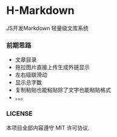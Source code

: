 # H-Markdown
JS开发Markdown 轻量级文库系统

### 前期思路
* 文章目录
* 拖拉图片直接上传生成外链显示
* 左右级联滑动
* 显示总字数
* 复制粘贴也能粘贴除了文字也能粘贴格式
* 。。。

### LICENSE

本项目全部内容遵守 MIT 许可协议.
